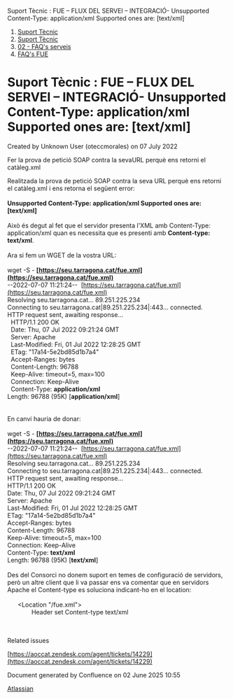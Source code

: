 Suport Tècnic : FUE – FLUX DEL SERVEI – INTEGRACIÓ- Unsupported Content-Type: application/xml Supported ones are: \[text/xml\]  

1.  [Suport Tècnic](index.md)
2.  [Suport Tècnic](13893782.md)
3.  [02 - FAQ's serveis](26313393.md)
4.  [FAQ's FUE](28705571.md)

Suport Tècnic : FUE – FLUX DEL SERVEI – INTEGRACIÓ- Unsupported Content-Type: application/xml Supported ones are: \[text/xml\]
==============================================================================================================================

Created by Unknown User (oteccmorales) on 07 July 2022

Fer la prova de petició SOAP contra la sevaURL perquè ens retorni el catàleg.xml

Realitzada la prova de petició SOAP contra la seva URL perquè ens retorni el catàleg.xml i ens retorna el següent error:  
   
**Unsupported Content-Type: application/xml Supported ones are: \[text/xml\]**  
   
Això és degut al fet que el servidor presenta l'XML amb Content-Type: application/xml quan es necessita que es presenti amb **Content-type: text/xml**.  
   
Ara si fem un WGET de la vostra URL:  
   
wget -S - **[https://seu.tarragona.cat/fue.xml](https://seu.tarragona.cat/fue.xml)**  
\--2022-07-07 11:21:24--  [https://seu.tarragona.cat/fue.xml](https://seu.tarragona.cat/fue.xml)  
Resolving seu.tarragona.cat... 89.251.225.234  
Connecting to seu.tarragona.cat|89.251.225.234|:443... connected.  
HTTP request sent, awaiting response...  
  HTTP/1.1 200 OK  
  Date: Thu, 07 Jul 2022 09:21:24 GMT  
  Server: Apache  
  Last-Modified: Fri, 01 Jul 2022 12:28:25 GMT  
  ETag: "17a14-5e2bd85d1b7a4"  
  Accept-Ranges: bytes  
  Content-Length: 96788  
  Keep-Alive: timeout=5, max=100  
  Connection: Keep-Alive  
  Content-Type: **application/xml**  
Length: 96788 (95K) \[**application/xml**\]  
   
   
En canvi hauria de donar:  
   
wget -S - **[https://seu.tarragona.cat/fue.xml](https://seu.tarragona.cat/fue.xml)**  
\--2022-07-07 11:21:24--  [https://seu.tarragona.cat/fue.xml](https://seu.tarragona.cat/fue.xml)  
Resolving seu.tarragona.cat... 89.251.225.234  
Connecting to seu.tarragona.cat|89.251.225.234|:443... connected.  
HTTP request sent, awaiting response...  
HTTP/1.1 200 OK  
Date: Thu, 07 Jul 2022 09:21:24 GMT  
Server: Apache  
Last-Modified: Fri, 01 Jul 2022 12:28:25 GMT  
ETag: "17a14-5e2bd85d1b7a4"  
Accept-Ranges: bytes  
Content-Length: 96788  
Keep-Alive: timeout=5, max=100  
Connection: Keep-Alive  
Content-Type: **text/xml**  
Length: 96788 (95K) \[**text/xml**\]  
   
Des del Consorci no donem suport en temes de configuració de servidors, però un altre client que li va passar ens va comentar que en servidors Apache el Content-type es soluciona indicant-ho en el location:  
   
      <Location "/fue.xml">  
              Header set Content-type text/xml  
      </Location>  
 

Related issues

[https://aoccat.zendesk.com/agent/tickets/14229](https://aoccat.zendesk.com/agent/tickets/14229)

Document generated by Confluence on 02 June 2025 10:55

[Atlassian](http://www.atlassian.com/)